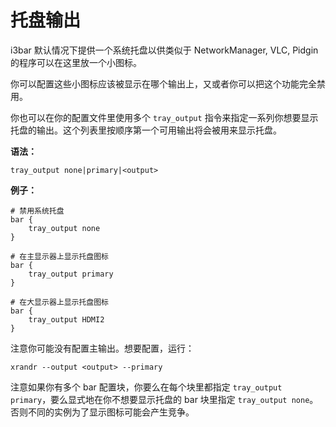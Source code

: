 # 托盘输出

i3bar 默认情况下提供一个系统托盘以供类似于 NetworkManager, VLC, Pidgin 的程序可以在这里放一个小图标。

你可以配置这些小图标应该被显示在哪个输出上，又或者你可以把这个功能完全禁用。

你也可以在你的配置文件里使用多个 `tray_output` 指令来指定一系列你想要显示托盘的输出。这个列表里按顺序第一个可用输出将会被用来显示托盘。

**语法：**

```
tray_output none|primary|<output>
```

**例子：**

```
# 禁用系统托盘
bar {
    tray_output none
}

# 在主显示器上显示托盘图标
bar {
    tray_output primary
}

# 在大显示器上显示托盘图标
bar {
    tray_output HDMI2
}
```

注意你可能没有配置主输出。想要配置，运行：

```
xrandr --output <output> --primary
```

注意如果你有多个 bar 配置块，你要么在每个块里都指定 `tray_output primary`，要么显式地在你不想要显示托盘的 bar 块里指定 `tray_output none`。否则不同的实例为了显示图标可能会产生竞争。
